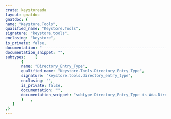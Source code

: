 ```yaml
---
crate: keystoreada
layout: gnatdoc
gnatdoc: {
name: "Keystore.Tools",
qualified_name: "Keystore.Tools",
signature: "keystore.tools",
enclosing: "keystore",
is_private: false,
documentation: "---------------------------------------------------------------------\n  keystore-tools -- Tools for the keystore\n  Copyright (C) 2019 Stephane Carrez\n  Written by Stephane Carrez (Stephane.Carrez@gmail.com)\n\n  Licensed under the Apache License, Version 2.0 (the \"License\");\n  you may not use this file except in compliance with the License.\n  You may obtain a copy of the License at\n\n      http://www.apache.org/licenses/LICENSE-2.0\n\n  Unless required by applicable law or agreed to in writing, software\n  distributed under the License is distributed on an \"AS IS\" BASIS,\n  WITHOUT WARRANTIES OR CONDITIONS OF ANY KIND, either express or implied.\n  See the License for the specific language governing permissions and\n  limitations under the License.\n---------------------------------------------------------------------",
documentation_snippet: "",
subtypes:    [
       {
       name: "Directory_Entry_Type",
       qualified_name: "Keystore.Tools.Directory_Entry_Type",
       signature: "keystore.tools.directory_entry_type",
       enclosing: "",
       is_private: false,
       documentation: "",
       documentation_snippet: "subtype Directory_Entry_Type is Ada.Directories.Directory_Entry_Type;",
       }   ,
   ]
,}
---
```

